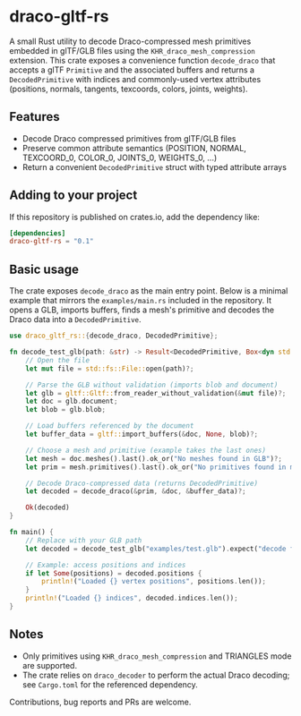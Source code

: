 # draco-gltf-rs

A small Rust utility to decode Draco-compressed mesh primitives embedded in glTF/GLB files using the
`KHR_draco_mesh_compression` extension. This crate exposes a convenience function `decode_draco` that
accepts a glTF `Primitive` and the associated buffers and returns a `DecodedPrimitive` with indices and
commonly-used vertex attributes (positions, normals, tangents, texcoords, colors, joints, weights).

## Features

- Decode Draco compressed primitives from glTF/GLB files
- Preserve common attribute semantics (POSITION, NORMAL, TEXCOORD_0, COLOR_0, JOINTS_0, WEIGHTS_0, ...)
- Return a convenient `DecodedPrimitive` struct with typed attribute arrays

## Adding to your project

If this repository is published on crates.io, add the dependency like:

```toml
[dependencies]
draco-gltf-rs = "0.1"
```

## Basic usage

The crate exposes `decode_draco` as the main entry point. Below is a minimal example that mirrors
the `examples/main.rs` included in the repository. It opens a GLB, imports buffers, finds a mesh's
primitive and decodes the Draco data into a `DecodedPrimitive`.

```rust
use draco_gltf_rs::{decode_draco, DecodedPrimitive};

fn decode_test_glb(path: &str) -> Result<DecodedPrimitive, Box<dyn std::error::Error>> {
	// Open the file
	let mut file = std::fs::File::open(path)?;

	// Parse the GLB without validation (imports blob and document)
	let glb = gltf::Gltf::from_reader_without_validation(&mut file)?;
	let doc = glb.document;
	let blob = glb.blob;

	// Load buffers referenced by the document
	let buffer_data = gltf::import_buffers(&doc, None, blob)?;

	// Choose a mesh and primitive (example takes the last ones)
	let mesh = doc.meshes().last().ok_or("No meshes found in GLB")?;
	let prim = mesh.primitives().last().ok_or("No primitives found in mesh")?;

	// Decode Draco-compressed data (returns DecodedPrimitive)
	let decoded = decode_draco(&prim, &doc, &buffer_data)?;

	Ok(decoded)
}

fn main() {
	// Replace with your GLB path
	let decoded = decode_test_glb("examples/test.glb").expect("decode failed");

	// Example: access positions and indices
	if let Some(positions) = decoded.positions {
		println!("Loaded {} vertex positions", positions.len());
	}
	println!("Loaded {} indices", decoded.indices.len());
}
```


## Notes

- Only primitives using `KHR_draco_mesh_compression` and TRIANGLES mode are supported.
- The crate relies on `draco_decoder` to perform the actual Draco decoding; see `Cargo.toml` for the
  referenced dependency.

Contributions, bug reports and PRs are welcome.

